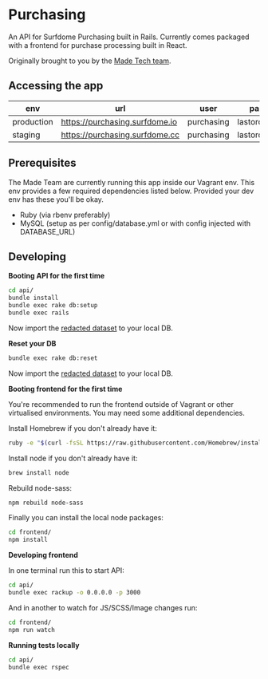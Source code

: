 # Purchasing

An API for Surfdome Purchasing built in Rails. Currently comes packaged with a frontend for
purchase processing built in React.

Originally brought to you by the [Made Tech team](https://github.com/madetech).

## Accessing the app

| env        | url                             | user       | password         |
| -----------|---------------------------------|------------|------------------|
| production | https://purchasing.surfdome.io  | purchasing | lastordersplease |
| staging    | https://purchasing.surfdome.cc  | purchasing | lastordersplease |

## Prerequisites

The Made Team are currently running this app inside our Vagrant env. This env
provides a few required dependencies listed below. Provided your dev env has
these you'll be okay.

 - Ruby (via rbenv preferably)
 - MySQL (setup as per config/database.yml or with config injected with DATABASE_URL)

## Developing

**Booting API for the first time**

```sh
cd api/
bundle install
bundle exec rake db:setup
bundle exec rails
```

Now import the [redacted dataset][redacted-data] to your local DB.

**Reset your DB**

```sh
bundle exec rake db:reset
```

Now import the [redacted dataset][redacted-data] to your local DB.

**Booting frontend for the first time**

You're recommended to run the frontend outside of Vagrant or other virtualised environments. You may need some additional dependencies.

Install Homebrew if you don't already have it:
```sh
ruby -e "$(curl -fsSL https://raw.githubusercontent.com/Homebrew/install/master/install)"
```

Install node if you don't already have it:
```sh
brew install node
```

Rebuild node-sass:
```sh
npm rebuild node-sass
```

Finally you can install the local node packages:
```sh
cd frontend/
npm install
```

**Developing frontend**

In one terminal run this to start API:

```sh
cd api/
bundle exec rackup -o 0.0.0.0 -p 3000
```

And in another to watch for JS/SCSS/Image changes run:

```sh
cd frontend/
npm run watch
```

**Running tests locally**

```sh
cd api/
bundle exec rspec
```

[redacted-data]: https://drive.google.com/open?id=0B7Lov1YoCGc-SkxYT3VfMHlxYk0
